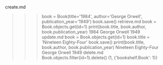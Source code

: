  create.md
 >>> book = Book(title='1984', author='George Orwell', publication_year='1949')
>>> book.save()
  retrieve.md
  >>> book = Book.objects.get(id=1)
>>> print(book.title, book.author, book.publication_year)
1984 George Orwell 1949
  update.md
   book = Book.objects.get(id=1)
>>> book.title = 'Nineteen Eighty-Four' 
>>> book.save()
>>> print(book.title, book.author, book.publication_year)
Nineteen Eighty-Four George Orwell 1949
delete.md
>>> Book.objects.filter(id=1).delete()
(1, {'bookshelf.Book': 1})